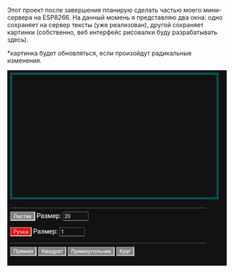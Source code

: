 Этот проект после завершения планирую сделать частью моего мини-сервера на ESP8266. 
На данный момень я представляю два окна: одно сохраняет на сервер тексты (уже реализован), 
другой сохраняет картинки
(собственно, веб интерфейс рисовалки буду разрабатывать здесь).
<p>*картинка будет обновляться, если произойдут радикальные изменения.<p>
<img src= "IMG_20240929_225519.jpg">
